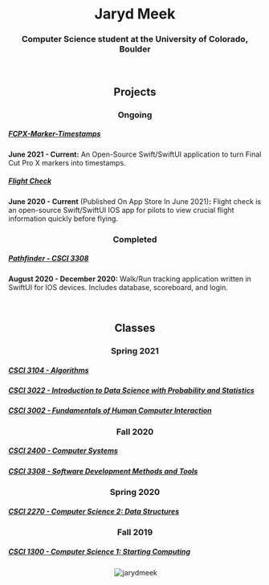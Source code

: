 

<h1 align="center">Jaryd Meek</h1>
<h3 align="center">Computer Science student at the University of Colorado, Boulder</h3>
<br>
 
<h2 align="center">Projects</h2>
<h3 align="center">Ongoing</h3>


<a href="https://github.com/JarydMeek/FPCX-Marker-Timestamps"><h5>FCPX-Marker-Timestamps</h5></a>
<p><b>June 2021 - Current:</b> An Open-Source Swift/SwiftUI application to turn Final Cut Pro X markers into timestamps.</p>

<a href="https://github.com/JarydMeek/Flight-Check"><h5>Flight Check</h5></a>
<p><b>June 2020 - Current</b> (Published On App Store In June 2021)<b>:</b> Flight check is an open-source Swift/SwiftUI IOS app for pilots to view crucial flight information quickly before flying.</p>


<h3 align="center">Completed</h3>

<a href="https://github.com/JarydMeek/CSCI-3308/tree/master/Group%20Project/All%20Project%20Code%20and%20Components"><h5>Pathfinder - CSCI 3308</h5></a>
<p><b>August 2020 - December 2020:</b> Walk/Run tracking application written in SwiftUI for IOS devices. Includes database, scoreboard, and login.</p><br>


<h2 align="center">Classes</h2>
<h3 align="center">Spring 2021</h3>

<a href="https://github.com/JarydMeek/CSCI-3104"><h5>CSCI 3104 - Algorithms</h5></a>

<a href="https://github.com/JarydMeek/CSCI-3022"><h5>CSCI 3022 - Introduction to Data Science with Probability and Statistics</h5></a>

<a href="https://github.com/JarydMeek/CSCI-3002"><h5>CSCI 3002 - Fundamentals of Human Computer Interaction</h5></a>

<h3 align="center">Fall 2020</h3>

<a href="https://github.com/JarydMeek/CSCI-2400"><h5>CSCI 2400 - Computer Systems</h5></a>

<a href="https://github.com/JarydMeek/CSCI-3308"><h5>CSCI 3308 - Software Development Methods and Tools</h5></a>

<h3 align="center">Spring 2020</h3>

<a href="https://github.com/JarydMeek/CSCI-2270"><h5>CSCI 2270 - Computer Science 2: Data Structures</h5></a>

<h3 align="center">Fall 2019</h3>

<a href="https://github.com/JarydMeek/CSCI-1300"><h5>CSCI 1300 - Computer Science 1: Starting Computing</h5></a>

<p align="center">&nbsp;<img align="center" src="https://github-readme-stats-three-murex.vercel.app/api?username=jarydmeek&count_private=true&show_icons=true&theme=vue&include_all_commits=true" alt="jarydmeek" /></p>

